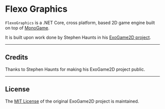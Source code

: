 # Flexo Graphics

`FlexoGraphics` is a .NET Core, cross platform, based 2D game engine built on top of [MonoGame](https://www.monogame.net/).

It is built upon work done by Stephen Haunts in his [ExoGame2D project](https://github.com/stephenhaunts/ExoGame2D).

---

## Credits

Thanks to Stephen Haunts for making his ExoGame2D project public.

---

## License

The [MIT License](LICENSE) of the original ExoGame2D project is maintained.
